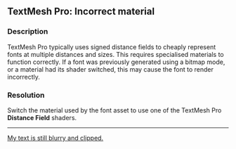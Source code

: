 ## TextMesh Pro: Incorrect material
### Description
TextMesh Pro typically uses signed distance fields to cheaply represent fonts at multiple distances and sizes. This requires specialised materials to function correctly. If a font was previously generated using a bitmap mode, or a material had its shader switched, this may cause the font to render incorrectly.

### Resolution
Switch the material used by the font asset to use one of the TextMesh Pro **Distance Field** shaders.

---

[My text is still blurry and clipped.](Padding%20To%20Size.md)
